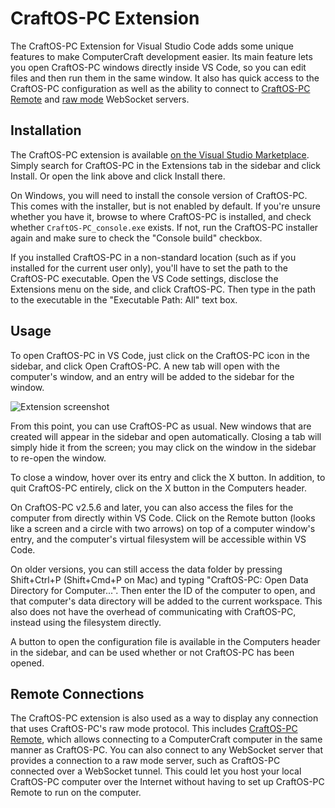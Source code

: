 # CraftOS-PC Extension
The CraftOS-PC Extension for Visual Studio Code adds some unique features to make ComputerCraft development easier. Its main feature lets you open CraftOS-PC windows directly inside VS Code, so you can edit files and then run them in the same window. It also has quick access to the CraftOS-PC configuration as well as the ability to connect to [CraftOS-PC Remote](remote) and [raw mode](rawmode) WebSocket servers.

## Installation
The CraftOS-PC extension is available [on the Visual Studio Marketplace](https://marketplace.visualstudio.com/items?itemName=JackMacWindows.craftos-pc). Simply search for CraftOS-PC in the Extensions tab in the sidebar and click Install. Or open the link above and click Install there.

On Windows, you will need to install the console version of CraftOS-PC. This comes with the installer, but is not enabled by default. If you're unsure whether you have it, browse to where CraftOS-PC is installed, and check whether `CraftOS-PC_console.exe` exists. If not, run the CraftOS-PC installer again and make sure to check the "Console build" checkbox.

If you installed CraftOS-PC in a non-standard location (such as if you installed for the current user only), you'll have to set the path to the CraftOS-PC executable. Open the VS Code settings, disclose the Extensions menu on the side, and click CraftOS-PC. Then type in the path to the executable in the "Executable Path: All" text box.

## Usage
To open CraftOS-PC in VS Code, just click on the CraftOS-PC icon in the sidebar, and click Open CraftOS-PC. A new tab will open with the computer's window, and an entry will be added to the sidebar for the window.

![Extension screenshot](/images/vscode.png)

From this point, you can use CraftOS-PC as usual. New windows that are created will appear in the sidebar and open automatically. Closing a tab will simply hide it from the screen; you may click on the window in the sidebar to re-open the window.

To close a window, hover over its entry and click the X button. In addition, to quit CraftOS-PC entirely, click on the X button in the Computers header.

On CraftOS-PC v2.5.6 and later, you can also access the files for the computer from directly within VS Code. Click on the Remote button (looks like a screen and a circle with two arrows) on top of a computer window's entry, and the computer's virtual filesystem will be accessible within VS Code.

On older versions, you can still access the data folder by pressing Shift+Ctrl+P (Shift+Cmd+P on Mac) and typing "CraftOS-PC: Open Data Directory for Computer...". Then enter the ID of the computer to open, and that computer's data directory will be added to the current workspace. This also does not have the overhead of communicating with CraftOS-PC, instead using the filesystem directly.

A button to open the configuration file is available in the Computers header in the sidebar, and can be used whether or not CraftOS-PC has been opened.

## Remote Connections
The CraftOS-PC extension is also used as a way to display any connection that uses CraftOS-PC's raw mode protocol. This includes [CraftOS-PC Remote](remote), which allows connecting to a ComputerCraft computer in the same manner as CraftOS-PC. You can also connect to any WebSocket server that provides a connection to a raw mode server, such as CraftOS-PC connected over a WebSocket tunnel. This could let you host your local CraftOS-PC computer over the Internet without having to set up CraftOS-PC Remote to run on the computer.
